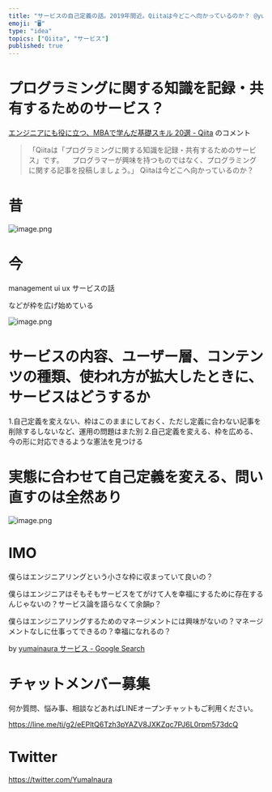 ```yaml
---
title: "サービスの自己定義の話。2019年間近。Qiitaは今どこへ向かっているのか？ @yumainaura"
emoji: "🖥"
type: "idea"
topics: ["Qiita", "サービス"]
published: true
---
```


# プログラミングに関する知識を記録・共有するためのサービス？

[エンジニアにも役に立つ、MBAで学んだ基礎スキル 20選 - Qiita](https://qiita.com/sue738/items/97b602debf680183c4e7#comment-a29332702e32de17320c) のコメント 



>「Qiitaは「プログラミングに関する知識を記録・共有するためのサービス」です。
>　プログラマーが興味を持つものではなく、プログラミングに関する記事を投稿しましょう。」
>Qiitaは今どこへ向かっているのか？

# 昔

![image.png](https://qiita-image-store.s3.amazonaws.com/0/89618/c03a1e27-6f61-6ddb-9d29-a4be79028029.png)

# 今

management
ui ux
サービスの話

などが枠を広げ始めている

![image.png](https://qiita-image-store.s3.amazonaws.com/0/89618/f56f8ff0-6569-a296-76f5-e931f15e30f2.png)

# サービスの内容、ユーザー層、コンテンツの種類、使われ方が拡大したときに、サービスはどうするか

1.自己定義を変えない、枠はこのままにしておく、ただし定義に合わない記事を削除するしないなど、運用の問題はまた別
2.自己定義を変える、枠を広める、今の形に対応できるような憲法を見つける

# 実態に合わせて自己定義を変える、問い直すのは全然あり


![image.png](https://qiita-image-store.s3.amazonaws.com/0/89618/88b8a019-bcee-a68d-aa80-5e36912d8c1d.png)


# IMO

僕らはエンジニアリングという小さな枠に収まっていて良いの？

僕らはエンジニアはそもそもサービスをてがけて人を幸福にするために存在するんじゃないの？サービス論を語らなくて余韻p？

僕らはエンジニアリングするためのマネージメントには興味がないの？マネージメントなしに仕事ってできるの？幸福になれるの？


by [yumainaura サービス - Google Search](https://www.google.com/search?q=yumainaura+%E3%82%B5%E3%83%BC%E3%83%93%E3%82%B9&oq=yumainaura+%E3%82%B5%E3%83%BC%E3%83%93%E3%82%B9&aqs=chrome..69i57j69i60l3j69i59.4392j0j7&sourceid=chrome&ie=UTF-8)










<!-- Update From Qiita API -->

# チャットメンバー募集


何か質問、悩み事、相談などあればLINEオープンチャットもご利用ください。

https://line.me/ti/g2/eEPltQ6Tzh3pYAZV8JXKZqc7PJ6L0rpm573dcQ





# Twitter


https://twitter.com/YumaInaura


<!-- Update From Qiita API -->


